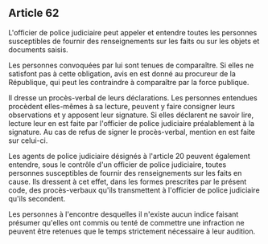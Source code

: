 Article 62
----
L'officier de police judiciaire peut appeler et entendre toutes les personnes
susceptibles de fournir des renseignements sur les faits ou sur les objets et
documents saisis.

Les personnes convoquées par lui sont tenues de comparaître. Si elles ne
satisfont pas à cette obligation, avis en est donné au procureur de la
République, qui peut les contraindre à comparaître par la force publique.

Il dresse un procès-verbal de leurs déclarations. Les personnes entendues
procèdent elles-mêmes à sa lecture, peuvent y faire consigner leurs observations
et y apposent leur signature. Si elles déclarent ne savoir lire, lecture leur en
est faite par l'officier de police judiciaire préalablement à la signature. Au
cas de refus de signer le procès-verbal, mention en est faite sur celui-ci.

Les agents de police judiciaire désignés à l'article 20 peuvent également
entendre, sous le contrôle d'un officier de police judiciaire, toutes personnes
susceptibles de fournir des renseignements sur les faits en cause. Ils dressent
à cet effet, dans les formes prescrites par le présent code, des procès-verbaux
qu'ils transmettent à l'officier de police judiciaire qu'ils secondent.

Les personnes à l'encontre desquelles il n'existe aucun indice faisant présumer
qu'elles ont commis ou tenté de commettre une infraction ne peuvent être
retenues que le temps strictement nécessaire à leur audition.
